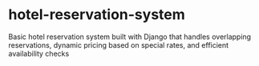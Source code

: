 # hotel-reservation-system
Basic hotel reservation system built with Django that handles overlapping reservations, dynamic pricing based on special rates, and efficient availability checks
